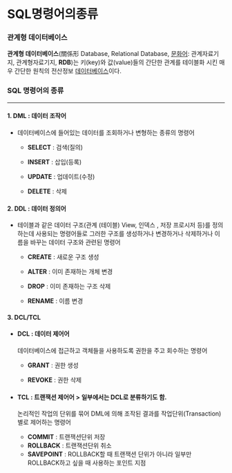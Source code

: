 # SQL명령어의종류

### 관계형 데이터베이스

**관계형 데이터베이스**(關係形 Database, Relational Database, [문화어](https://ko.wikipedia.org/wiki/문화어): 관계자료기지, 관계형자료기지, **RDB**)는 키(key)와 값(value)들의 간단한 관계를 테이블화 시킨 매우 간단한 원칙의 전산정보 [데이터베이스](https://ko.wikipedia.org/wiki/데이터베이스)이다. 



### SQL 명령어의 종류

------

#### 1. DML : 데이터 조작어

- 데이터베이스에 들어있는 데이터를 조회하거나 변형하는 종류의 명령어

  - **SELECT** : 검색(질의)

  - **INSERT** : 삽입(등록)

  - **UPDATE** : 업데이트(수정)

  - **DELETE** : 삭제

    

#### 2. DDL : 데이터 정의어

- 테이블과 같은 데이터 구조(관계 (테이블) View, 인덱스 , 저장 프로시저 등)를 정의하는데 사용되는 명령어들로 그러한 구조를 생성하거나 변경하거나 삭제하거나 이름을 바꾸는 데이터 구조와 관련된 명령어

  - **CREATE** : 새로운 구조 생성

  - **ALTER** : 이미 존재하는 개체 변경

  - **DROP** : 이미 존재하는 구조 삭제

  - **RENAME** : 이름 변경

    

#### 3. DCL/TCL

- #### DCL : 데이터 제어어

  데이터베이스에 접근하고 객체들을 사용하도록 권한을 주고 회수하는 명령어

  - **GRANT** : 권한 생성

  - **REVOKE** : 권한 삭제

    

- #### TCL : 트랜잭션 제어어 > 일부에서는 DCL로 분류하기도 함.

  논리적인 작업의 단위를 묶어 DML에 의해 조작된 결과를 작업단위(Transaction)별로 제어하는 명령어

  - **COMMIT** : 트랜잭션단위 저장
  - **ROLLBACK** : 트랜잭션단위 취소
  - **SAVEPOINT** : ROLLBACK할 때 트랜잭션 단위가 아니라 일부만 ROLLBACK하고 싶을 때 사용하는 포인트 지점